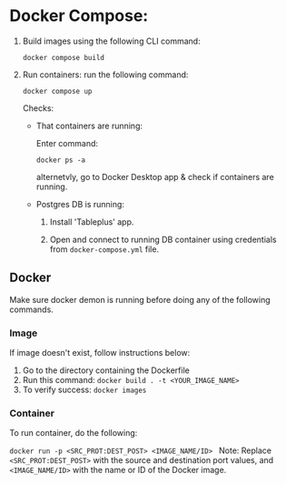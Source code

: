 # Docker Compose:

1. Build images
   using the following CLI command:

   ```
   docker compose build
   ```

2. Run containers:
   run the following command:

   ```
   docker compose up
   ```

   Checks:

   - That containers are running:

     Enter command:

     ```
     docker ps -a
     ```

     alternetvly, go to Docker Desktop app & check if containers are running.

   - Postgres DB is running:

     1. Install 'Tableplus' app.

     2. Open and connect to running DB container using credentials from `docker-compose.yml` file.

## Docker

Make sure docker demon is running before doing any of the following commands.

### Image

If image doesn't exist, follow instructions below:

1. Go to the directory containing the Dockerfile
2. Run this command:
   `docker build . -t <YOUR_IMAGE_NAME> `
3. To verify success:
   `docker images `

### Container

To run container, do the following:

`docker run -p <SRC_PROT:DEST_POST> <IMAGE_NAME/ID> `
Note: Replace `<SRC_PROT:DEST_POST>` with the source and destination port values, and `<IMAGE_NAME/ID>` with the name or ID of the Docker image.
